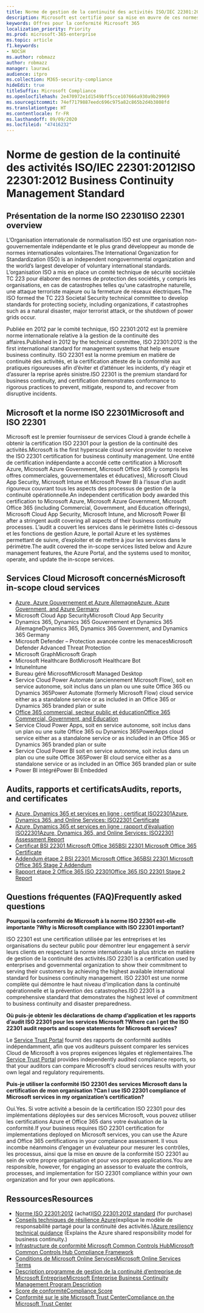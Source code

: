 ```yaml
---
title: Norme de gestion de la continuité des activités ISO/IEC 22301:2012
description: Microsoft est certifié pour sa mise en œuvre de ces normes de gestion de la continuité des activités.
keywords: Offres pour la conformité Microsoft 365
localization_priority: Priority
ms.prod: microsoft-365-enterprise
ms.topic: article
f1.keywords:
- NOCSH
ms.author: robmazz
author: robmazz
manager: laurawi
audience: itpro
ms.collection: M365-security-compliance
hideEdit: true
titleSuffix: Microsoft Compliance
ms.openlocfilehash: 2e470972e1d1549bff5cce107666a930a9b29969
ms.sourcegitcommit: 74ef7179887eedc696c975a82c865b2d4b3808fd
ms.translationtype: HT
ms.contentlocale: fr-FR
ms.lasthandoff: 09/09/2020
ms.locfileid: "47416232"
---
```

# <a name="iso-223012012-business-continuity-management-standard"></a><span data-ttu-id="cc0e1-104">Norme de gestion de la continuité des activités ISO/IEC 22301:2012</span><span class="sxs-lookup"><span data-stu-id="cc0e1-104">ISO 22301:2012 Business Continuity Management Standard</span></span>

## <a name="iso-22301-overview"></a><span data-ttu-id="cc0e1-105">Présentation de la norme ISO 22301</span><span class="sxs-lookup"><span data-stu-id="cc0e1-105">ISO 22301 overview</span></span>

<span data-ttu-id="cc0e1-106">L’Organisation internationale de normalisation ISO est une organisation non-gouvernementale indépendante et le plus grand développeur au monde de normes internationales volontaires.</span><span class="sxs-lookup"><span data-stu-id="cc0e1-106">The International Organization for Standardization (ISO) is an independent nongovernmental organization and the world’s largest developer of voluntary international standards.</span></span> <span data-ttu-id="cc0e1-107">L’organisation ISO a mis en place un comité technique de sécurité sociétale TC 223 pour élaborer des normes de protection des sociétés, y compris les organisations, en cas de catastrophes telles qu'une catastrophe naturelle, une attaque terroriste majeure ou la fermeture de réseaux électriques.</span><span class="sxs-lookup"><span data-stu-id="cc0e1-107">The ISO formed the TC 223 Societal Security technical committee to develop standards for protecting society, including organizations, if catastrophes such as a natural disaster, major terrorist attack, or the shutdown of power grids occur.</span></span>

<span data-ttu-id="cc0e1-108">Publiée en 2012 par le comité technique, ISO 22301:2012 est la première norme internationale relative à la gestion de la continuité des affaires.</span><span class="sxs-lookup"><span data-stu-id="cc0e1-108">Published in 2012 by the technical committee, ISO 22301:2012 is the first international standard for management systems that help ensure business continuity.</span></span> <span data-ttu-id="cc0e1-109">ISO 22301 est la norme premium en matière de continuité des activités, et la certification atteste de la conformité aux pratiques rigoureuses afin d’éviter et d’atténuer les incidents, d’y réagir et d’assurer la reprise après sinistre.</span><span class="sxs-lookup"><span data-stu-id="cc0e1-109">ISO 22301 is the premium standard for business continuity, and certification demonstrates conformance to rigorous practices to prevent, mitigate, respond to, and recover from disruptive incidents.</span></span>

## <a name="microsoft-and-iso-22301"></a><span data-ttu-id="cc0e1-110">Microsoft et la norme ISO 22301</span><span class="sxs-lookup"><span data-stu-id="cc0e1-110">Microsoft and ISO 22301</span></span>

<span data-ttu-id="cc0e1-111">Microsoft est le premier fournisseur de services Cloud à grande échelle à obtenir la certification ISO 22301 pour la gestion de la continuité des activités.</span><span class="sxs-lookup"><span data-stu-id="cc0e1-111">Microsoft is the first hyperscale cloud service provider to receive the ISO 22301 certification for business continuity management.</span></span> <span data-ttu-id="cc0e1-112">Une entité de certification indépendante a accordé cette certification à Microsoft Azure, Microsoft Azure Government, Microsoft Office 365 (y compris les offres commerciales, gouvernementales et éducatives), Microsoft Cloud App Security, Microsoft Intune et Microsoft Power BI à l’issue d’un audit rigoureux couvrant tous les aspects des processus de gestion de la continuité opérationnelle.</span><span class="sxs-lookup"><span data-stu-id="cc0e1-112">An independent certification body awarded this certification to Microsoft Azure, Microsoft Azure Government, Microsoft Office 365 (including Commercial, Government, and Education offerings), Microsoft Cloud App Security, Microsoft Intune, and Microsoft Power BI after a stringent audit covering all aspects of their business continuity processes.</span></span> <span data-ttu-id="cc0e1-113">L’audit a couvert les services dans le périmètre listés ci-dessous et les fonctions de gestion Azure, le portail Azure et les systèmes permettant de suivre, d’exploiter et de mettre à jour les services dans le périmètre.</span><span class="sxs-lookup"><span data-stu-id="cc0e1-113">The audit covered the in-scope services listed below and Azure management features, the Azure Portal, and the systems used to monitor, operate, and update the in-scope services.</span></span>

## <a name="microsoft-in-scope-cloud-services"></a><span data-ttu-id="cc0e1-114">Services Cloud Microsoft concernés</span><span class="sxs-lookup"><span data-stu-id="cc0e1-114">Microsoft in-scope cloud services</span></span>

- [<span data-ttu-id="cc0e1-115">Azure, Azure Gouvernement et Azure Allemagne</span><span class="sxs-lookup"><span data-stu-id="cc0e1-115">Azure, Azure Government, and Azure Germany</span></span>](https://aka.ms/AzureCompliance)
- <span data-ttu-id="cc0e1-116">Microsoft Cloud App Security</span><span class="sxs-lookup"><span data-stu-id="cc0e1-116">Microsoft Cloud App Security</span></span>
- <span data-ttu-id="cc0e1-117">Dynamics 365, Dynamics 365 Gouvernement et Dynamics 365 Allemagne</span><span class="sxs-lookup"><span data-stu-id="cc0e1-117">Dynamics 365, Dynamics 365 Government, and Dynamics 365 Germany</span></span>
- <span data-ttu-id="cc0e1-118">Microsoft Defender – Protection avancée contre les menaces</span><span class="sxs-lookup"><span data-stu-id="cc0e1-118">Microsoft Defender Advanced Threat Protection</span></span>
- <span data-ttu-id="cc0e1-119">Microsoft Graph</span><span class="sxs-lookup"><span data-stu-id="cc0e1-119">Microsoft Graph</span></span>
- <span data-ttu-id="cc0e1-120">Microsoft Healthcare Bot</span><span class="sxs-lookup"><span data-stu-id="cc0e1-120">Microsoft Healthcare Bot</span></span>
- <span data-ttu-id="cc0e1-121">Intune</span><span class="sxs-lookup"><span data-stu-id="cc0e1-121">Intune</span></span>
- <span data-ttu-id="cc0e1-122">Bureau géré Microsoft</span><span class="sxs-lookup"><span data-stu-id="cc0e1-122">Microsoft Managed Desktop</span></span>
- <span data-ttu-id="cc0e1-123">Service Cloud Power Automate (anciennement Microsoft Flow), soit en service autonome, soit inclus dans un plan ou une suite Office 365 ou Dynamics 365</span><span class="sxs-lookup"><span data-stu-id="cc0e1-123">Power Automate (formerly Microsoft Flow) cloud service either as a standalone service or as included in an Office 365 or Dynamics 365 branded plan or suite</span></span>
- [<span data-ttu-id="cc0e1-124">Office 365 commercial, secteur public et éducation</span><span class="sxs-lookup"><span data-stu-id="cc0e1-124">Office 365 Commercial, Government, and Education</span></span>](https://go.microsoft.com/fwlink/p/?linkid=2077751)
- <span data-ttu-id="cc0e1-125">Service Cloud Power Apps, soit en service autonome, soit inclus dans un plan ou une suite Office 365 ou Dynamics 365</span><span class="sxs-lookup"><span data-stu-id="cc0e1-125">PowerApps cloud service either as a standalone service or as included in an Office 365 or Dynamics 365 branded plan or suite</span></span>
- <span data-ttu-id="cc0e1-126">Service Cloud Power BI soit en service autonome, soit inclus dans un plan ou une suite Office 365</span><span class="sxs-lookup"><span data-stu-id="cc0e1-126">Power BI cloud service either as a standalone service or as included in an Office 365 branded plan or suite</span></span>
- <span data-ttu-id="cc0e1-127">Power BI intégré</span><span class="sxs-lookup"><span data-stu-id="cc0e1-127">Power BI Embedded</span></span>

## <a name="audits-reports-and-certificates"></a><span data-ttu-id="cc0e1-128">Audits, rapports et certificats</span><span class="sxs-lookup"><span data-stu-id="cc0e1-128">Audits, reports, and certificates</span></span>

- [<span data-ttu-id="cc0e1-129">Azure, Dynamics 365 et services en ligne : certificat ISO22301</span><span class="sxs-lookup"><span data-stu-id="cc0e1-129">Azure, Dynamics 365, and Online Services: ISO22301 Certificate</span></span>](https://aka.ms/azureiso22301cert)
- [<span data-ttu-id="cc0e1-130">Azure, Dynamics 365 et services en ligne : rapport d’évaluation ISO22301</span><span class="sxs-lookup"><span data-stu-id="cc0e1-130">Azure, Dynamics 365, and Online Services: ISO22301 Assessment Report</span></span>](https://aka.ms/azureiso22301report)
- [<span data-ttu-id="cc0e1-131">Certificat BSI 22301 Microsoft Office 365</span><span class="sxs-lookup"><span data-stu-id="cc0e1-131">BSI 22301 Microsoft Office 365 Certificate</span></span>](https://go.microsoft.com/fwlink/p/?linkid=2092109)
- [<span data-ttu-id="cc0e1-132">Addendum étape 2 BSI 22301 Microsoft Office 365</span><span class="sxs-lookup"><span data-stu-id="cc0e1-132">BSI 22301 Microsoft Office 365 Stage 2 Addendum</span></span>](https://go.microsoft.com/fwlink/p/?linkid=2092209)
- [<span data-ttu-id="cc0e1-133">Rapport étape 2 Office 365 ISO 22301</span><span class="sxs-lookup"><span data-stu-id="cc0e1-133">Office 365 ISO 22301 Stage 2 Report</span></span>](https://go.microsoft.com/fwlink/p/?linkid=2092211)

## <a name="frequently-asked-questions"></a><span data-ttu-id="cc0e1-134">Questions fréquentes (FAQ)</span><span class="sxs-lookup"><span data-stu-id="cc0e1-134">Frequently asked questions</span></span>

<span data-ttu-id="cc0e1-135">**Pourquoi la conformité de Microsoft à la norme ISO 22301 est-elle importante ?**</span><span class="sxs-lookup"><span data-stu-id="cc0e1-135">**Why is Microsoft compliance with ISO 22301 important?**</span></span>

<span data-ttu-id="cc0e1-136">ISO 22301 est une certification utilisée par les entreprises et les organisations du secteur public pour démontrer leur engagement à servir leurs clients en respectant la norme internationale la plus stricte en matière de gestion de la continuité des activités.</span><span class="sxs-lookup"><span data-stu-id="cc0e1-136">ISO 22301 is a certification used by enterprises and governmental organization to show their commitment to serving their customers by achieving the highest available international standard for business continuity management.</span></span> <span data-ttu-id="cc0e1-137">ISO 22301 est une norme complète qui démontre le haut niveau d'implication dans la continuité opérationnelle et la prévention des catastrophes.</span><span class="sxs-lookup"><span data-stu-id="cc0e1-137">ISO 22301 is a comprehensive standard that demonstrates the highest level of commitment to business continuity and disaster preparedness.</span></span>

<span data-ttu-id="cc0e1-138">**Où puis-je obtenir les déclarations de champ d’application et les rapports d’audit ISO 22301 pour les services Microsoft ?**</span><span class="sxs-lookup"><span data-stu-id="cc0e1-138">**Where can I get the ISO 22301 audit reports and scope statements for Microsoft services?**</span></span>

<span data-ttu-id="cc0e1-139">Le [Service Trust Portal](https://aka.ms/stphelp) fournit des rapports de conformité audités indépendamment, afin que vos auditeurs puissent comparer les services Cloud de Microsoft à vos propres exigences légales et réglementaires.</span><span class="sxs-lookup"><span data-stu-id="cc0e1-139">The [Service Trust Portal](https://aka.ms/stphelp) provides independently audited compliance reports, so that your auditors can compare Microsoft's cloud services results with your own legal and regulatory requirements.</span></span>

<span data-ttu-id="cc0e1-140">**Puis-je utiliser la conformité ISO 22301 des services Microsoft dans la certification de mon organisation ?**</span><span class="sxs-lookup"><span data-stu-id="cc0e1-140">**Can I use ISO 22301 compliance of Microsoft services in my organization’s certification?**</span></span>

<span data-ttu-id="cc0e1-141">Oui.</span><span class="sxs-lookup"><span data-stu-id="cc0e1-141">Yes.</span></span> <span data-ttu-id="cc0e1-142">Si votre activité a besoin de la certification ISO 22301 pour des implémentations déployées sur des services Microsoft, vous pouvez utiliser les certifications Azure et Office 365 dans votre évaluation de la conformité.</span><span class="sxs-lookup"><span data-stu-id="cc0e1-142">If your business requires ISO 22301 certification for implementations deployed on Microsoft services, you can use the Azure and Office 365 certifications in your compliance assessment.</span></span> <span data-ttu-id="cc0e1-143">Il vous incombe néanmoins d’engager un évaluateur pour mesurer les contrôles, les processus, ainsi que la mise en œuvre de la conformité ISO 22301 au sein de votre propre organisation et pour vos propres applications.</span><span class="sxs-lookup"><span data-stu-id="cc0e1-143">You are responsible, however, for engaging an assessor to evaluate the controls, processes, and implementation for ISO 22301 compliance within your own organization and for your own applications.</span></span>

## <a name="resources"></a><span data-ttu-id="cc0e1-144">Ressources</span><span class="sxs-lookup"><span data-stu-id="cc0e1-144">Resources</span></span>

- <span data-ttu-id="cc0e1-145">[Norme ISO 22301:2012](https://www.iso.org/iso/home/store/catalogue_tc/catalogue_detail.htm?csnumber=50038) (achat)</span><span class="sxs-lookup"><span data-stu-id="cc0e1-145">[ISO 22301:2012 standard](https://www.iso.org/iso/home/store/catalogue_tc/catalogue_detail.htm?csnumber=50038) (for purchase)</span></span>
- <span data-ttu-id="cc0e1-146">[Conseils techniques de résilience Azure](https://docs.microsoft.com/azure/architecture/framework/resiliency/overview)(explique le modèle de responsabilité partagé pour la continuité des activités.)</span><span class="sxs-lookup"><span data-stu-id="cc0e1-146">[Azure resiliency technical guidance](https://docs.microsoft.com/azure/architecture/framework/resiliency/overview) (Explains the Azure shared responsibility model for business continuity.)</span></span>
- [<span data-ttu-id="cc0e1-147">Infrastructure de conformité Microsoft Common Controls Hub</span><span class="sxs-lookup"><span data-stu-id="cc0e1-147">Microsoft Common Controls Hub Compliance Framework</span></span>](https://www.microsoft.com/trustcenter/common-controls-hub)
- [<span data-ttu-id="cc0e1-148">Conditions de Microsoft Online Services</span><span class="sxs-lookup"><span data-stu-id="cc0e1-148">Microsoft Online Services Terms</span></span>](https://aka.ms/Online-Services-Terms)
- [<span data-ttu-id="cc0e1-149">Description programme de gestion de la continuité d’entreprise de Microsoft Entreprise</span><span class="sxs-lookup"><span data-stu-id="cc0e1-149">Microsoft Enterprise Business Continuity Management Program Description</span></span>](https://go.microsoft.com/fwlink/p/?linkid=2092212)
- [<span data-ttu-id="cc0e1-150">Score de conformité</span><span class="sxs-lookup"><span data-stu-id="cc0e1-150">Compliance Score</span></span>](compliance-score.md)
- [<span data-ttu-id="cc0e1-151">Conformité sur le site Microsoft Trust Center</span><span class="sxs-lookup"><span data-stu-id="cc0e1-151">Compliance on the Microsoft Trust Center</span></span>](https://www.microsoft.com/trust-center/compliance/compliance-overview)
